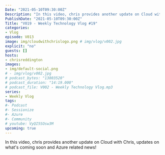 ```yaml
---
Date: "2021-05-10T09:30:00Z"
Description: "In this video, chris provides another update on Cloud with Chris, updates on what's coming soon and Azure related news!"
PublishDate: "2021-05-10T09:30:00Z"
Title: "V019 - Weekly Technology Vlog #19"
categories:
- Vlog
episode: V013
image: img/cloudwithchrislogo.png # img/vlog/v002.jpg
explicit: "no"
guests: []
hosts:
- chrisreddington
images:
- img/default-social.png
# - img/vlog/v002.jpg
# podcast_bytes: "13803520"
# podcast_duration: "14:19.000"
# podcast_file: V002 - Weekly Technology Vlog.mp3
series:
- Weekly Vlog
tags:
#- Podcast
#- Sessionize
#- Azure
#- Community
# youtube: VyQI5SOsw3M
upcoming: true
---
```

In this video, chris provides another update on Cloud with Chris, updates on what's coming soon and Azure related news!